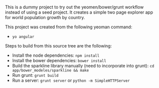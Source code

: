 This is a dummy project to try out the yeomen/bower/grunt workflow instead of using a seed project.  It creates a simple two page explorer app for world population growth by country.

This project was created from the following yeoman command:
- `yo angular`

Steps to build from this source tree are the following:
- Install the node dependencies: `npm install` 
- Install the bower dependencies: `bower install`
- Build the sparkline library manually (need to incorporate into grunt): `cd app/bower_modeles/sparkline && make`
- Run grunt: `grunt build`
- Run a server: `grunt server` or `python -m SimpleHTTPServer`
